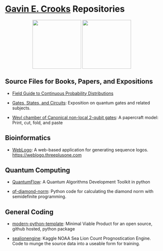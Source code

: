 # [Gavin E. Crooks](https://threeplusone.com) Repositories

<div style="text-align:center;">
  <img align="center" height="160px" src="https://github-readme-stats.vercel.app/api?username=gecrooks&show_icons=true&count_private=true&theme=transparent" />
  <img align="center" height="160px" src="https://github-readme-stats.vercel.app/api/top-langs/?username=gecrooks&layout=compact&count_private=true&theme=transparent" />
</div>

## Source Files for Books, Papers, and Expositions

* [Field Guide to Continuous Probability Distributions](https://github.com/gecrooks/fieldguide)

* [Gates, States, and Circuits](https://github.com/gecrooks/on_gates): Exposition on quantum gates and related subjects.

* [Weyl chamber of Canonical non-local 2-qubit gates](https://github.com/gecrooks/on_weyl): A papercraft model: Print, cut, fold, and paste 

## Bioinformatics

* [WebLogo](https://github.com/WebLogo/weblogo): A web-based application for generating sequence logos. <https://weblogo.threeplusone.com>
  
## Quantum Computing

* [QuantumFlow](https://github.com/gecrooks/quantumflow): A Quantum Algorithms Development Toolkit in python

* [qf-diamond-norm](https://github.com/gecrooks/qf-diamond-norm): Python code for calculating the diamond norm with semidefinite programming.


## General Coding

* [modern-python-template](https://github.com/gecrooks/modern-python-template): Minimal Viable Product for an open source, github hosted, python package

* [sealionengine](https://github.com/gecrooks/sealionengine): Kaggle NOAA Sea Lion Count Prognostication Engine. Code to munge the source data into a useable form for training. 

